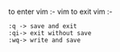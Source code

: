 to enter vim :- vim <directory>
to exit vim  :- 

	:q -> save and exit
	:qi-> exit without save
	:wq-> write and save
	

